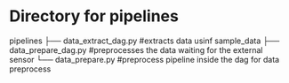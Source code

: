 # Directory for pipelines

pipelines
├── data_extract_dag.py    #extracts data usinf sample_data
├── data_prepare_dag.py    #preprocesses the data waiting for the external sensor
└── data_prepare.py        #preprocess pipeline inside the dag for data preprocess